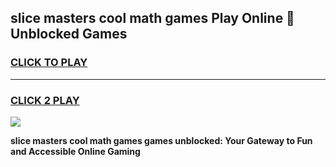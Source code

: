 
## slice masters cool math games Play Online 👋 Unblocked Games
<h3>
<a href="https://news.freeplayer.one?title=slice_masters_cool_math_games&ref=17CMG">CLICK TO PLAY</a></h3>
<hr>

<h3>
<a href="https://news.freeplayer.one?title=slice_masters_cool_math_games&ref=17CMG">CLICK 2 PLAY</a>
  
</h3>

<a href="https://news.freeplayer.one?title=slice_masters_cool_math_games&ref=17CMG/"><img src="https://clearcache.store/games.png"></a>


**slice masters cool math games games unblocked: Your Gateway to Fun and Accessible Online Gaming**
